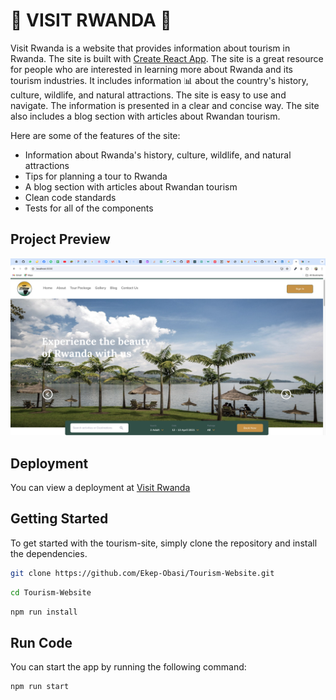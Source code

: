 # 🌴 VISIT RWANDA 🌴

Visit Rwanda is a website that provides information about tourism in Rwanda. The site is built with [Create React App](https://github.com/facebook/create-react-app).
The site is a great resource for people who are interested in learning more about Rwanda and its tourism industries. It includes information 📊 about the country's history, culture, wildlife, and natural attractions. The site is easy to use and navigate. The information is presented in a clear and concise way. The site also includes a blog section with articles about Rwandan tourism.

Here are some of the features of the site:

- Information about Rwanda's history, culture, wildlife, and natural attractions
- Tips for planning a tour to Rwanda
- A blog section with articles about Rwandan tourism
- Clean code standards
- Tests for all of the components

## Project Preview

![preview](./src/assets/images/preview-image.png)

## Deployment

You can view a deployment at <bold>[Visit Rwanda](https://tourism-site-ekep-obasi.netlify.app)</bold>

## Getting Started

To get started with the tourism-site, simply clone the repository and install the dependencies.

```sh
git clone https://github.com/Ekep-Obasi/Tourism-Website.git
```

```sh
cd Tourism-Website
```

```sh
npm run install
```

## Run Code

You can start the app by running the following command:

```sh
npm run start
```
